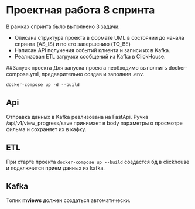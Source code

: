 # Проектная работа 8 спринта

В рамках спринта было выполнено 3 задачи:
- Описана структура проекта в формате UML в состоянии до начала спринта (AS_IS) и по его завершению (TO_BE)
- Написан API получения событий клиента и записи их в Kafka.
- Реализован ETL загрузки сообщений из Kafka в ClickHouse.

##Запуск проекта
Для запуска проекта необходимо выполнить docker-compose.yml, предварительно создав и заполнив .env.

```
docker-compose up -d --build
```

## Api
Отправка данных в Kafka реализована на FastApi.
Ручка /api/v1/view_progress/save принимает в body параметры о просмотре фильма и сохраняет их в кафку.

## ETL
При старте проекта `docker-compose up --build` создастся бд в clickhouse и подключится прием данных из kafka.

## Kafka
Топик **mviews** должен создаться автоматически. 
